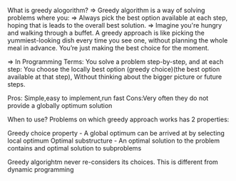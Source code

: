 What is greedy alogorithm?
=> Greedy algorithm is a way of solving problems where you:
=> Always pick the best option available at each step, hoping that is leads to the overall best solution.
=> Imagine you're hungry and walking through a buffet. A greedy approach is like picking the yummiest-looking dish every time you see one, without planning the whole meal in advance. You’re just making the best choice for the moment.

=> In Programming Terms:
You solve a problem step-by-step, and at each step:
You choose the locally best option (greedy choice)(the best option available at that step),
Without thinking about the bigger picture or future steps.

Pros: Simple,easy to implement,run fast
Cons:Very often they do not provide a globally optimum solution

When to use?
Problems on which greedy approach works has 2 properties:

Greedy choice property - A global optimum can be arrived at by selecting local optimum
Optimal substructure - An optimal solution to the problem contains and optimal solution to subproblems

Greedy algorightm never re-considers its choices. This is different from dynamic programming
